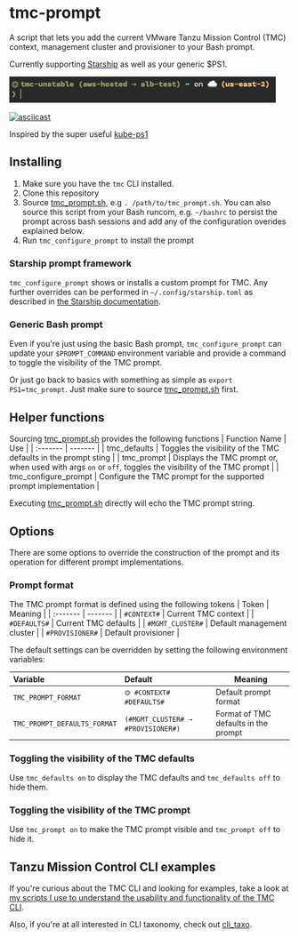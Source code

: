 # tmc-prompt

A script that lets you add the current VMware Tanzu Mission Control (TMC) context, management cluster and provisioner to your Bash prompt.

Currently supporting [Starship](https://starship.rs/) as well as your generic $PS1.

![starship prompt example](img/starship_example.png)

[![asciicast](https://asciinema.org/a/1aW05S2GjC89WsRfMLh0l8uNc.svg)](https://asciinema.org/a/1aW05S2GjC89WsRfMLh0l8uNc)

Inspired by the super useful [kube-ps1](https://github.com/jonmosco/kube-ps1)

## Installing
1. Make sure you have the `tmc` CLI installed.
2. Clone this repository
3. Source [tmc_prompt.sh](tmc_prompt.sh), e.g `. /path/to/tmc_prompt.sh`. You can also source this script from your Bash runcom, e.g. `~/bashrc` to persist the prompt across bash sessions and add any of the configuration overides explained below.
4. Run `tmc_configure_prompt` to install the prompt

### Starship prompt framework
`tmc_configure_prompt` shows or installs a custom prompt for TMC. Any further overrides can be performed in `~/.config/starship.toml` as described in [the Starship documentation](https://starship.rs/config/#custom-commands).

### Generic Bash prompt
Even if you're just using the basic Bash prompt, `tmc_configure_prompt` can update your `$PROMPT_COMMAND` environment variable and provide a command to toggle the visibility of the TMC prompt.

Or just go back to basics with something as simple as `export PS1=tmc_prompt`. Just make sure to source [tmc_prompt.sh](tmc_prompt.sh) first.

## Helper functions
Sourcing [tmc_prompt.sh](tmc_prompt.sh) provides the following functions
| Function Name | Use |
| :------- | ------- |
| tmc_defaults | Toggles the visibility of the TMC defaults in the prompt sting |
| tmc_prompt | Displays the TMC prompt or, when used with args `on` or `off`, toggles the visibility of the TMC prompt |
| tmc_configure_prompt | Configure the TMC prompt for the supported prompt implementation |

Executing [tmc_prompt.sh](tmc_prompt.sh) directly will echo the TMC prompt string.

## Options
There are some options to override the construction of the prompt and its operation for different prompt implementations.

### Prompt format
The TMC prompt format is defined using the following tokens
| Token | Meaning |
| :------- | ------- |
| `#CONTEXT#` | Current TMC context |
| `#DEFAULTS#` | Current TMC defaults |
| `#MGMT_CLUSTER#` | Default management cluster |
| `#PROVISIONER#` | Default provisioner |

The default settings can be overridden by setting the following environment variables:

| Variable | Default | Meaning |
| :------- | :------ | ------- |
| `TMC_PROMPT_FORMAT` | `⏣ #CONTEXT# #DEFAULTS#` | Default prompt format |
| `TMC_PROMPT_DEFAULTS_FORMAT` | `(#MGMT_CLUSTER# ⇢ #PROVISIONER#)` | Format of TMC defaults in the prompt |

### Toggling the visibility of the TMC defaults
Use `tmc_defaults on` to display the TMC defaults and `tmc_defaults off` to hide them.

### Toggling the visibility of the TMC prompt
Use `tmc_prompt on` to make the TMC prompt visible and `tmc_prompt off` to hide it.

## Tanzu Mission Control CLI examples
If you're curious about the TMC CLI and looking for examples, take a look at [my scripts I use to understand the usability and functionality of the TMC CLI](https://github.com/ali5ter/vmware_scripts/tree/master/tmc).

Also, if you're at all interested in CLI taxonomy, check out [cli_taxo](https://github.com/ali5ter/cli_taxo).